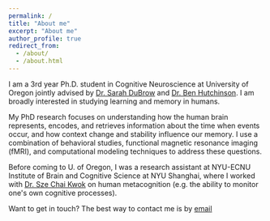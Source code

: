 ```yaml
---
permalink: /
title: "About me"
excerpt: "About me"
author_profile: true
redirect_from: 
  - /about/
  - /about.html
---
```



I am a 3rd year Ph.D. student in Cognitive Neuroscience at University of Oregon jointly advised by [Dr. Sarah DuBrow](https://www.dubrowlab.org/) and [Dr. Ben Hutchinson](https://hulacon.uoregon.edu/). I am broadly interested in studying learning and memory in humans.

My PhD research focuses on understanding how the human brain represents, encodes, and retrieves information about the time when events occur, and how context change and stability influence our memory. I use a combination of behavioral studies, functional magnetic resonance imaging (fMRI), and computational modeling techniques to address these questions.

Before coming to U. of Oregon, I was a research assistant at NYU-ECNU Institute of Brain and Cognitive Science at NYU Shanghai, where I worked with [Dr. Sze Chai Kwok](http://www.kwoklab.org/) on human metacognition (e.g. the ability to monitor one's own cognitive processes).

Want to get in touch? The best way to contact me is by [email](mailto:futingz@uoregon.edu)
